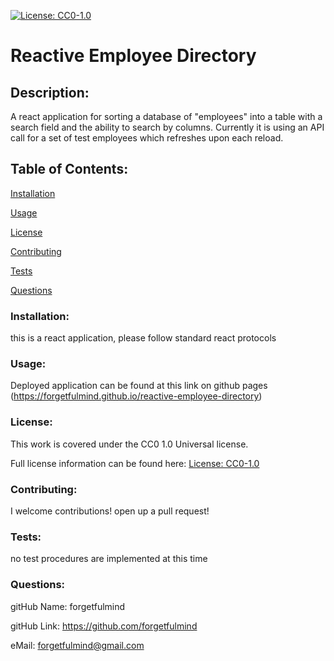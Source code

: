 
  [![License: CC0-1.0](https://licensebuttons.net/l/zero/1.0/80x15.png)](http://creativecommons.org/publicdomain/zero/1.0/)
  # Reactive Employee Directory

  <h2>Description:</h2> A react application for sorting a database of "employees" into a table with a search field and the ability to search by columns. Currently it is using an API call for a set of test employees which refreshes upon each reload. 

  <h2>Table of Contents:</h2> 

  [Installation](#install)

  [Usage](#usage)

  [License](#license)

  [Contributing](#contributing)

  [Tests](#tests)

  [Questions](#questions)


  <h3><a name="install">Installation:</a></h3>

  this is a react application, please follow standard react protocols 

  <h3><a name="usage">Usage:</a></h3>

  Deployed application can be found at this link on github pages (https://forgetfulmind.github.io/reactive-employee-directory)

  <h3><a name="liscense">License:</a></h3>

  This work is covered under the CC0 1.0 Universal license.

  Full license information can be found here: [License: CC0-1.0](http://creativecommons.org/publicdomain/zero/1.0/)

  <h3><a name="contributing">Contributing:</a></h3> 

  I welcome contributions! open up a pull request! 

  <a name="tests"><h3>Tests:</h3></a> 

  no test procedures are implemented at this time 

  <a name="questions"><h3>Questions:</h3></a>  

  gitHub Name: forgetfulmind

  gitHub Link: <a href="https://github.com/forgetfulmind">https://github.com/forgetfulmind</a>

  eMail: forgetfulmind@gmail.com


